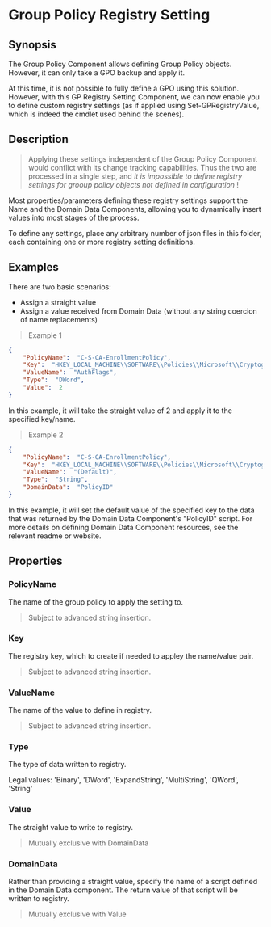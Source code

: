 ﻿# Group Policy Registry Setting

## Synopsis

The Group Policy Component allows defining Group Policy objects.
However, it can only take a GPO backup and apply it.

At this time, it is not possible to fully define a GPO using this solution.
However, with this GP Registry Setting Component, we can now enable you to define custom registry settings (as if applied using Set-GPRegistryValue, which is indeed the cmdlet used behind the scenes).

## Description

> Applying these settings independent of the Group Policy Component would conflict with its change tracking capabilities. Thus the two are processed in a single step, and _it is impossible to define registry settings for grooup policy objects not defined in configuration_ !

Most properties/parameters defining these registry settings support the Name and the Domain Data Components, allowing you to dynamically insert values into most stages of the process.

To define any settings, place any arbitrary number of json files in this folder, each containing one or more registry setting definitions.

## Examples

There are two basic scenarios:

+ Assign a straight value
+ Assign a value received from Domain Data (without any string coercion of name replacements)

> Example 1

```json
{
	"PolicyName":  "C-S-CA-EnrollmentPolicy",
	"Key":  "HKEY_LOCAL_MACHINE\\SOFTWARE\\Policies\\Microsoft\\Cryptography\\PolicyServers\\37c9dc30f207f27f61a2f7c3aed598a6e2920b54",
	"ValueName":  "AuthFlags",
	"Type":  "DWord",
	"Value":  2
}
```

In this example, it will take the straight value of 2 and apply it to the specified key/name.

> Example 2

```json
{
	"PolicyName":  "C-S-CA-EnrollmentPolicy",
	"Key":  "HKEY_LOCAL_MACHINE\\SOFTWARE\\Policies\\Microsoft\\Cryptography\\PolicyServers",
	"ValueName":  "(Default)",
	"Type":  "String",
	"DomainData":  "PolicyID"
}
```

In this example, it will set the default value of the specified key to the data that was returned by the Domain Data Component's "PolicyID" script.
For more details on defining Domain Data Component resources, see the relevant readme or website.

## Properties

### PolicyName

The name of the group policy to apply the setting to.

> Subject to advanced string insertion.

### Key

The registry key, which to create if needed to appley the name/value pair.

> Subject to advanced string insertion.

### ValueName

The name of the value to define in registry.

> Subject to advanced string insertion.

### Type

The type of data written to registry.

Legal values: 'Binary', 'DWord', 'ExpandString', 'MultiString', 'QWord', 'String'

### Value

The straight value to write to registry.

> Mutually exclusive with DomainData

### DomainData

Rather than providing a straight value, specify the name of a script defined in the Domain Data component.
The return value of that script will be written to registry.

> Mutually exclusive with Value
